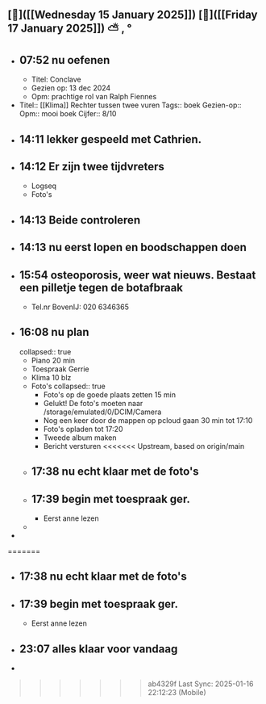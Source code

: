 ## [🔻]([[Wednesday 15 January 2025]]) [🔺]([[Friday 17 January 2025]]) ⛅ , °
- ## 07:52 nu oefenen
	- Titel: Conclave
	- Gezien op: 13 dec 2024
	- Opm: prachtige rol van Ralph Fiennes
- Titel:: [[Klima]] Rechter tussen twee vuren
  Tags:: boek
  Gezien-op:: 
  Opm:: mooi boek
  Cijfer:: 8/10
- ## 14:11 lekker gespeeld met Cathrien.
- ## 14:12 Er zijn twee tijdvreters
	- Logseq
	- Foto's
- ## 14:13 Beide controleren
- ## 14:13 nu eerst lopen en boodschappen doen
- ## 15:54 osteoporosis, weer wat nieuws. Bestaat een pilletje tegen de botafbraak
	- Tel.nr BovenIJ: 020 6346365
- ## 16:08 nu plan
  collapsed:: true
	- Piano 20 min
	- Toespraak Gerrie
	- Klima 10 blz
	- Foto's
	  collapsed:: true
		- Foto's op de goede plaats zetten 15 min
		- Gelukt! De foto's moeten naar /storage/emulated/0/DCIM/Camera
		- Nog een keer door de mappen op pcloud gaan 30 min tot 17:10
		- Foto's opladen tot 17:20
		- Tweede album maken
		- Bericht versturen
<<<<<<< Upstream, based on origin/main
	- ## 17:38 nu echt klaar met de foto's
	- ## 17:39  begin met toespraak ger.
		- Eerst anne lezen
	-
-
=======
- ## 17:38 nu echt klaar met de foto's
- ## 17:39  begin met toespraak ger.
	- Eerst anne lezen
- ## 23:07 alles klaar voor vandaag
-
>>>>>>> ab4329f Last Sync: 2025-01-16 22:12:23 (Mobile)

